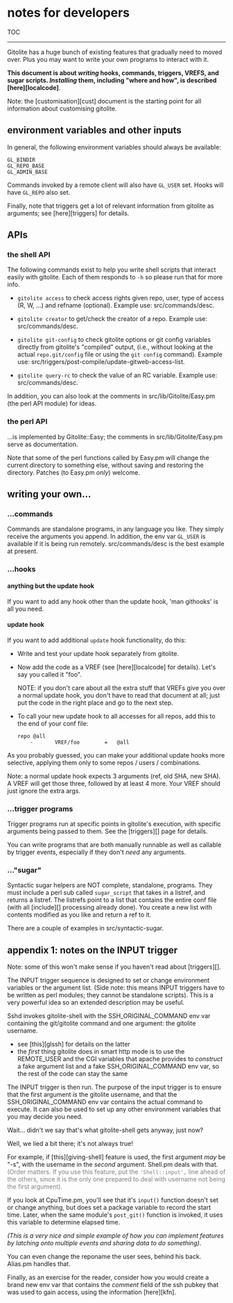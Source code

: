 # notes for developers

TOC

----

Gitolite has a huge bunch of existing features that gradually need to moved
over.  Plus you may want to write your own programs to interact with it.

**This document is about *writing* hooks, commands, triggers, VREFS, and sugar
scripts.  *Installing* them, including "where and how", is described
[here][localcode]**.

Note: the [customisation][cust] document is the starting point for all
information about customising gitolite.

## environment variables and other inputs

In general, the following environment variables should always be available:

    GL_BINDIR
    GL_REPO_BASE
    GL_ADMIN_BASE

Commands invoked by a remote client will also have `GL_USER` set.  Hooks will
have `GL_REPO` also set.

Finally, note that triggers get a lot of relevant information from gitolite as
arguments; see [here][triggers] for details.

## APIs

### the shell API

The following commands exist to help you write shell scripts that interact
easily with gitolite.  Each of them responds to `-h` so please run that for
more info.

  * `gitolite access` to check access rights given repo, user, type of access
    (R, W, ...) and refname (optional).  Example use: src/commands/desc.

  * `gitolite creator` to get/check the creator of a repo.  Example use:
    src/commands/desc.

  * `gitolite git-config` to check gitolite options or git config variables
    directly from gitolite's "compiled" output, (i.e., without looking at the
    actual `repo.git/config` file or using the `git config` command).  Example
    use: src/triggers/post-compile/update-gitweb-access-list.

  * `gitolite query-rc` to check the value of an RC variable.  Example use:
    src/commands/desc.

In addition, you can also look at the comments in src/lib/Gitolite/Easy.pm
(the perl API module) for ideas.

### the perl API

...is implemented by Gitolite::Easy; the comments in src/lib/Gitolite/Easy.pm
serve as documentation.

Note that some of the perl functions called by Easy.pm will change the current
directory to something else, without saving and restoring the directory.
Patches (to Easy.pm *only*) welcome.

## writing your own...

### ...commands

Commands are standalone programs, in any language you like.  They simply
receive the arguments you append.  In addition, the env var `GL_USER` is
available if it is being run remotely.  src/commands/desc is the best example
at present.

### ...hooks

#### anything but the update hook

If you want to add any hook other than the update hook, 'man githooks' is all
you need.

#### update hook

If you want to add additional `update` hook functionality, do this:

  * Write and test your update hook separately from gitolite.

  * Now add the code as a VREF (see [here][localcode] for details).  Let's say
    you called it "foo".

    NOTE: if you don't care about all the extra stuff that VREFs give you over
    a normal update hook, you don't have to read that document at all; just
    put the code in the right place and go to the next step.

  * To call your new update hook to all accesses for all repos, add this to
    the end of your conf file:

        repo @all
            -       VREF/foo        =   @all

As you probably guessed, you can make your additional update hooks more
selective, applying them only to some repos / users / combinations.

Note: a normal update hook expects 3 arguments (ref, old SHA, new SHA).  A
VREF will get those three, followed by at least 4 more.  Your VREF should just
ignore the extra args.

### ...trigger programs

Trigger programs run at specific points in gitolite's execution, with specific
arguments being passed to them.  See the [triggers][] page for details.

You can write programs that are both manually runnable as well as callable by
trigger events, especially if they don't *need* any arguments.

### ..."sugar"

Syntactic sugar helpers are NOT complete, standalone, programs.  They must
include a perl sub called `sugar_script` that takes in a listref, and returns
a listref.  The listrefs point to a list that contains the entire conf file
(with all [include][] processing already done).  You create a new list with
contents modified as you like and return a ref to it.

There are a couple of examples in src/syntactic-sugar.

## appendix 1: notes on the INPUT trigger

Note: some of this won't make sense if you haven't read about [triggers][].

The INPUT trigger sequence is designed to set or change environment variables
or the argument list.  (Side note: this means INPUT triggers have to be
written as perl modules; they cannot be standalone scripts).  This is a very
powerful idea so an extended description may be useful.

Sshd invokes gitolite-shell with the SSH\_ORIGINAL\_COMMAND env var containing
the git/gitolite command and one argument: the gitolite username.

  * see [this][glssh] for details on the latter
  * the *first* thing gitolite does in smart http mode is to use the
    REMOTE\_USER and the CGI variables that apache provides to *construct*
    a fake argument list and a fake SSH\_ORIGINAL\_COMMAND env var, so the
    rest of the code can stay the same

The INPUT trigger is then run.  The purpose of the input trigger is to ensure
that the first argument *is* the gitolite username, and that the
SSH\_ORIGINAL\_COMMAND env var contains the actual command to execute.  It can
also be used to set up any other environment variables that you may decide you
need.

Wait... didn't we say that's what gitolite-shell gets anyway, just now?

Well, we lied a bit there; it's not always true!

For example, if [this][giving-shell] feature is used, the first argument *may*
be "-s", with the username in the *second* argument.  Shell.pm deals with
that.  <font color="gray">(Order matters.  If you use this feature, put the
`'Shell::input',` line ahead of the others, since it is the only one prepared
to deal with username not being the first argument).</font>

If you look at CpuTime.pm, you'll see that it's `input()` function doesn't set
or change anything, but does set a package variable to record the start time.
Later, when the same module's `post_git()` function is invoked, it uses this
variable to determine elapsed time.

*(This is a very nice and simple example of how you can implement features by
latching onto multiple events and sharing data to do something)*.

You can even change the reponame the user sees, behind his back.  Alias.pm
handles that.

Finally, as an exercise for the reader, consider how you would create a brand
new env var that contains the *comment* field of the ssh pubkey that was used
to gain access, using the information [here][kfn].
